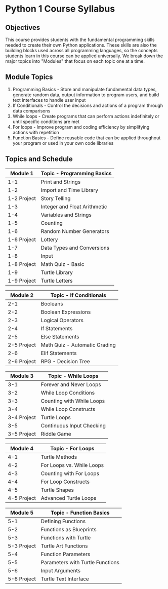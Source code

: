 # Python 1 Course Syllabus

## Objectives
This course provides students with the fundamental programming skills needed to create their own Python applications. These skills are also the building blocks used across all programming languages, so the concepts students learn in this course can be applied universally. We break down the major topics into "Modules" that focus on each topic one at a time.

## Module Topics

1. Programming Basics - Store and manipulate fundamental data types, generate random data, output information to program users, and build text interfaces to handle user input
2. If Conditionals - Control the decisions and actions of a program through data comparisons
3. While loops - Create programs that can perform actions indefinitely or until specific conditions are met
4. For loops - Improve program and coding efficiency by simplifying actions with repetition
5. Function Basics - Define reusable code that can be applied throughout your program or used in your own code libraries

## Topics and Schedule

| Module 1    | Topic - Programming Basics   |
| ----------- | ---------------------------- |
| 1-1         | Print and Strings            |
| 1-2         | Import and Time Library      |
| 1-2 Project | Story Telling                |
| 1-3         | Integer and Float Arithmetic |
| 1-4         | Variables and Strings        |
| 1-5         | Counting                     |
| 1-6         | Random Number Generators     |
| 1-6 Project | Lottery                      |
| 1-7         | Data Types and Conversions   |
| 1-8         | Input                        |
| 1-8 Project | Math Quiz - Basic            |
| 1-9         | Turtle Library               |
| 1-9 Project | Turtle Letters               |

| Module 2    | Topic - If Conditionals       |
| ----------- | ----------------------------- |
| 2-1         | Booleans                      |
| 2-2         | Boolean Expressions           |
| 2-3         | Logical Operators             |
| 2-4         | If Statements                 |
| 2-5         | Else Statements               |
| 2-5 Project | Math Quiz - Automatic Grading |
| 2-6         | Elif Statements               |
| 2-6 Project | RPG - Decision Tree           |

| Module 3    | Topic - While Loops       |
| ----------- | ------------------------- |
| 3-1         | Forever and Never Loops   |
| 3-2         | While Loop Conditions     |
| 3-3         | Counting with While Loops |
| 3-4         | While Loop Constructs     |
| 3-4 Project | Turtle Loops              |
| 3-5         | Continuous Input Checking |
| 3-5 Project | Riddle Game               |

| Module 4    | Topic - For Loops         |
| ----------- | ------------------------- |
| 4-1         | Turtle Methods            |
| 4-2         | For Loops vs. While Loops |
| 4-3         | Counting with For Loops   |
| 4-4         | For Loop Constructs       |
| 4-5         | Turtle Shapes             |
| 4-5 Project | Advanced Turtle Loops     |

| Module 5    | Topic - Function Basics          |
| ----------- | -------------------------------- |
| 5-1         | Defining Functions               |
| 5-2         | Functions as Blueprints          |
| 5-3         | Functions with Turtle            |
| 5-3 Project | Turtle Art Functions             |
| 5-4         | Function Parameters              |
| 5-5         | Parameters with Turtle Functions |
| 5-6         | Input Arguments                  |
| 5-6 Project | Turtle Text Interface            |
